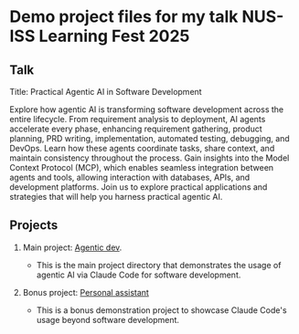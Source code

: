 # Demo project files for my talk NUS-ISS Learning Fest 2025

## Talk

Title: Practical Agentic AI in Software Development

Explore how agentic AI is transforming software development across the entire lifecycle. From requirement analysis to deployment, AI agents accelerate every phase, enhancing requirement gathering, product planning, PRD writing, implementation, automated testing, debugging, and DevOps. Learn how these agents coordinate tasks, share context, and maintain consistency throughout the process. Gain insights into the Model Context Protocol (MCP), which enables seamless integration between agents and tools, allowing interaction with databases, APIs, and development platforms. Join us to explore practical applications and strategies that will help you harness practical agentic AI.

## Projects

1. Main project: [Agentic dev](./agentic-dev).
   - This is the main project directory that demonstrates the usage of agentic AI via Claude Code for software development.

1. Bonus project: [Personal assistant](./bonus-pa/README.md)
    - This is a bonus demonstration project to showcase Claude Code's usage beyond software development.
